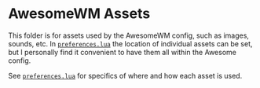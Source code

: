 # AwesomeWM Assets

This folder is for assets used by the AwesomeWM config, such as images, sounds, etc. In [`preferences.lua`](https://github.com/vi013t/dotfiles/tree/main/.config/awesome/preferences.lua) the location of individual assets can be set, but I personally find it convenient to have them all within the Awesome config.

See [`preferences.lua`](https://github.com/vi013t/dotfiles/tree/main/.config/awesome/preferences.lua) for specifics of where and how each asset is used.
